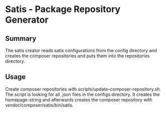 Satis - Package Repository Generator
====================================

Summary
-------
The satis creator reads satis configurations from the config directory and creates the composer repositories and puts
them into the repositories directory.


Usage
-----
Create composer repositories with scripts/update-composer-repository.sh. The script is looking for all .json files
in the configs directory. It creates the homepage-string and afterwards creates the composer repository with
vendor/composer/satis/bin/satis.